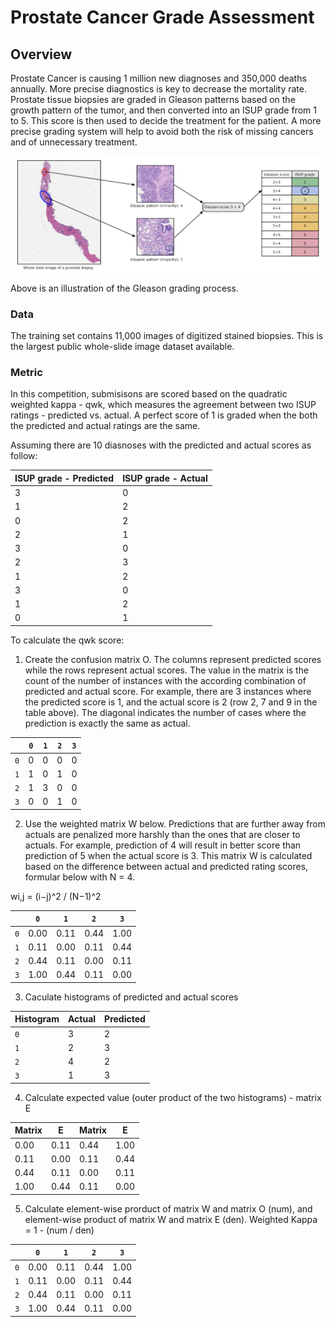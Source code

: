 # Prostate Cancer Grade Assessment

## Overview
Prostate Cancer is causing 1 million new diagnoses and 350,000 deaths annually. More precise diagnostics is key to decrease the mortality rate. Prostate tissue biopsies are graded in Gleason patterns based on the growth pattern of the tumor, and then converted into an ISUP grade from 1 to 5. This score is then used to decide the treatment for the patient. A more precise grading system will help to avoid both the risk of missing cancers and of unnecessary treatment.

![Grading Illustration](/images/grade.png)

Above is an illustration of the Gleason grading process.

### Data
The training set contains 11,000 images of digitized stained biopsies. This is the largest public whole-slide image dataset available. 

### Metric
In this competition, submisisons are scored based on the quadratic weighted kappa - qwk, which measures the agreement between two ISUP ratings - predicted vs. actual. A perfect score of 1 is graded when the both the predicted and actual ratings are the same.

Assuming there are 10 diasnoses with the predicted and actual scores as follow:

| ISUP grade - Predicted | ISUP grade - Actual |
| ---------------------- | ------------------- |
|           3            |          0          | 
|           1            |          2          | 
|           0            |          2          | 
|           2            |          1          | 
|           3            |          0          | 
|           2            |          3          | 
|           1            |          2          | 
|           3            |          0          | 
|           1            |          2          | 
|           0            |          1          | 

To calculate the qwk score:

1. Create the confusion matrix O. The columns represent predicted scores while the rows represent actual scores. The value in the matrix is the count of the number of instances with the according combination of predicted and actual score. For example, there are 3 instances where the predicted score is 1, and the actual score is 2 (row 2, 7 and 9 in the table above). The diagonal indicates the number of cases where the prediction is exactly the same as actual. 

|     | `0` | `1` | `2` | `3` |
| --- | --- | --- | --- | --- |
| `0` |  0  |  0  |  0  |  0  |
| `1` |  1  |  0  |  1  |  0  |
| `2` |  1  |  3  |  0  |  0  |
| `3` |  0  |  0  |  1  |  0  |

2. Use the weighted matrix W below. Predictions that are further away from actuals are penalized more harshly than the ones that are closer to actuals. For example, prediction of 4 will result in better score than prediction of 5 when the actual score is 3. This matrix W is calculated based on the difference between actual and predicted rating scores, formular below with N = 4.

wi,j = (i−j)^2 / (N−1)^2

|     |   `0`  |   `1`  |   `2`  |   `3`  |
| --- | ------ | ------ | ------ | ------ |
| `0` |  0.00  |  0.11  |  0.44  |  1.00  |
| `1` |  0.11  |  0.00  |  0.11  |  0.44  |
| `2` |  0.44  |  0.11  |  0.00  |  0.11  |
| `3` |  1.00  |  0.44  |  0.11  |  0.00  |

3. Caculate histograms of predicted and actual scores

| Histogram |  Actual  | Predicted | 
| --------- | -------- | --------- | 
|     `0`   |     3    |      2    |
|     `1`   |     2    |      3    |
|     `2`   |     4    |      2    |
|     `3`   |     1    |      3    | 

4. Calculate expected value (outer product of the two histograms) - matrix E

|   Matrix  |   E  |   Matrix  |   E    |
| --------- | ---- | --------- | ------ |
|   0.00    | 0.11 |    0.44   |  1.00  |
|   0.11    | 0.00 |    0.11   |  0.44  |
|   0.44    | 0.11 |    0.00   |  0.11  |
|   1.00    | 0.44 |    0.11   |  0.00  |

5. Calculate element-wise prorduct of matrix W and matrix O (num), and element-wise product of matrix W and matrix E (den).
Weighted Kappa = 1 - (num / den)

|     |   `0`  |   `1`  |   `2`  |   `3`  |
| --- | ------ | ------ | ------ | ------ |
| `0` |  0.00  |  0.11  |  0.44  |  1.00  |
| `1` |  0.11  |  0.00  |  0.11  |  0.44  |
| `2` |  0.44  |  0.11  |  0.00  |  0.11  |
| `3` |  1.00  |  0.44  |  0.11  |  0.00  |

